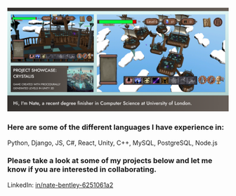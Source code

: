 <p align="center">
  <img src="./Images/Banner.png" alt="Banner" width="850"/>
</p>

### Here are some of the different languages I have experience in:
Python, Django, JS, C#, React, Unity, C++, MySQL, PostgreSQL, Node.js

### Please take a look at some of my projects below and let me know if you are interested in collaborating. 
LinkedIn: [in/nate-bentley-6251061a2](https://www.linkedin.com/in/nate-bentley-6251061a2/)

<!--
**NateSamuel/NateSamuel** is a ✨ _special_ ✨ repository because its `README.md` (this file) appears on your GitHub profile.

Here are some ideas to get you started:

- 🔭 I’m currently working on ...
- 🌱 I’m currently learning ...
- 👯 I’m looking to collaborate on ...
- 🤔 I’m looking for help with ...
- 💬 Ask me about ...
- 📫 How to reach me: ...
- 😄 Pronouns: ...
- ⚡ Fun fact: ...
-->
